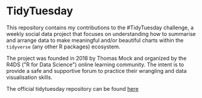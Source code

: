 # TidyTuesday

This repository contains my contributions to the #TidyTuesday challenge, a weekly social data project that focuses on understanding how to summarise and arrange data to make meaningful and/or beautiful charts within the ```tidyverse``` (any other R packages) ecosystem.

The project was founded in 2018 by Thomas Mock and organized by the R4DS ("R for Data Science") online learning community. The intent is to provide a safe and supportive forum to practice their wrangling and data visualisation skills.

The official tidytuesday repository can be found [here](https://github.com/rfordatascience/tidytuesday)
